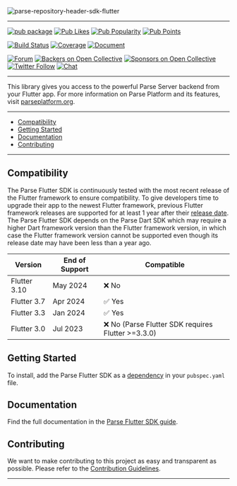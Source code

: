 <img src="https://user-images.githubusercontent.com/5673677/166121333-2a144ce3-95bc-45d6-8840-d5b2885f2046.png" alt="parse-repository-header-sdk-flutter" style="max-width: 100%;">

---

[![pub package](https://img.shields.io/pub/v/parse_server_sdk_flutter.svg)](https://pub.dev/packages/parse_server_sdk_flutter) [![Pub Likes](https://img.shields.io/pub/likes/parse_server_sdk_flutter)](https://pub.dev/packages/parse_server_sdk_flutter/score)  [![Pub Popularity](https://img.shields.io/pub/popularity/parse_server_sdk_flutter)](https://pub.dev/packages/parse_server_sdk_flutter/score) [![Pub Points](https://img.shields.io/pub/points/parse_server_sdk_flutter)](https://pub.dev/packages/parse_server_sdk_flutter/score)

[![Build Status](https://github.com/parse-community/Parse-SDK-Flutter/workflows/ci/badge.svg?branch=master)](https://github.com/parse-community/Parse-SDK-Flutter/actions?query=workflow%3Aci+branch%3Amaster)
[![Coverage](https://img.shields.io/codecov/c/github/parse-community/Parse-SDK-Flutter/master)](https://app.codecov.io/gh/parse-community/Parse-SDK-Flutter/branch/master)
[![Document](https://img.shields.io/badge/docs-passing-brightgreen)](https://docs.parseplatform.org/flutter/guide/)

[![Forum](https://img.shields.io/discourse/https/community.parseplatform.org/topics.svg)](https://community.parseplatform.org/c/parse-server)
[![Backers on Open Collective](https://opencollective.com/parse-server/backers/badge.svg)][open-collective-link]
[![Sponsors on Open Collective](https://opencollective.com/parse-server/sponsors/badge.svg)][open-collective-link]
[![Twitter Follow](https://img.shields.io/twitter/follow/ParsePlatform.svg?label=Follow%20us&style=social)](https://twitter.com/intent/follow?screen_name=ParsePlatform)
[![Chat](https://img.shields.io/badge/Chat-Join!-%23fff?style=social&logo=slack)](https://chat.parseplatform.org)

---

This library gives you access to the powerful Parse Server backend from your Flutter app. For more information on Parse Platform and its features, visit [parseplatform.org](https://parseplatform.org).

---

- [Compatibility](#compatibility)
- [Getting Started](#getting-started)
- [Documentation](#documentation)
- [Contributing](#contributing)

---

## Compatibility

The Parse Flutter SDK is continuously tested with the most recent release of the Flutter framework to ensure compatibility. To give developers time to upgrade their app to the newest Flutter framework, previous Flutter framework releases are supported for at least 1 year after their [release date](https://docs.flutter.dev/release/archive?tab=linux). The Parse Flutter SDK depends on the Parse Dart SDK which may require a higher Dart framework version than the Flutter framework version, in which case the Flutter framework version cannot be supported even though its release date may have been less than a year ago.

| Version      | End of Support | Compatible                                   |
|--------------|----------------|----------------------------------------------|
| Flutter 3.10 | May 2024       | ❌ No                                         |
| Flutter 3.7  | Apr 2024       | ✅ Yes                                        |
| Flutter 3.3  | Jan 2024       | ✅ Yes                                         |
| Flutter 3.0  | Jul 2023       | ❌ No (Parse Flutter SDK requires Flutter >=3.3.0) |

## Getting Started

To install, add the Parse Flutter SDK as a [dependency](https://pub.dev/packages/parse_server_sdk_flutter/install) in your `pubspec.yaml` file.

## Documentation

Find the full documentation in the [Parse Flutter SDK guide][guide].

## Contributing

We want to make contributing to this project as easy and transparent as possible. Please refer to the [Contribution Guidelines](../../CONTRIBUTING.md).

---

[guide]: https://docs.parseplatform.org/flutter/guide/
[open-collective-link]: https://opencollective.com/parse-server
